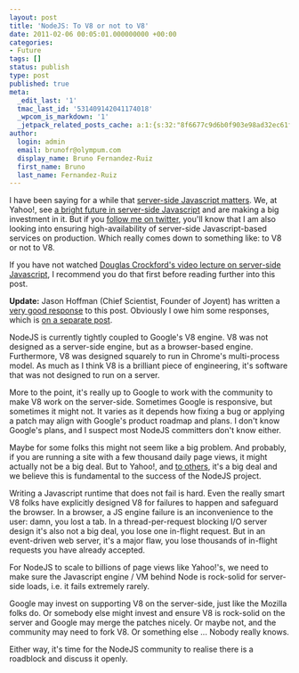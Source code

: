 ```yaml
---
layout: post
title: 'NodeJS: To V8 or not to V8'
date: 2011-02-06 00:05:01.000000000 +00:00
categories:
- Future
tags: []
status: publish
type: post
published: true
meta:
  _edit_last: '1'
  tmac_last_id: '531409142041174018'
  _wpcom_is_markdown: '1'
  _jetpack_related_posts_cache: a:1:{s:32:"8f6677c9d6b0f903e98ad32ec61f8deb";a:2:{s:7:"expires";i:1415454461;s:7:"payload";a:3:{i:0;a:1:{s:2:"id";i:335;}i:1;a:1:{s:2:"id";i:340;}i:2;a:1:{s:2:"id";i:347;}}}}
author:
  login: admin
  email: brunofr@olympum.com
  display_name: Bruno Fernandez-Ruiz
  first_name: Bruno
  last_name: Fernandez-Ruiz
---
```


I have been saying for a while that <a
href="http://www.olympum.com/internet/why-node-js-matters/">server-side
Javascript matters</a>. We, at Yahoo!, see <a
href="http://developer.yahoo.com/blogs/ydn/posts/2010/11/on-deck-yuiconf-2010-with-a-focus-on-yui-yql-and-node-js/">a
bright future in server-side Javascript</a> and are making a big
investment in it. But if you <a
href="http://twitter.com/olympum">follow me on twitter</a>, you'll
know that I am also looking into ensuring high-availability of
server-side Javascript-based services on production. Which really
comes down to something like: to V8 or not to V8.

If you have not watched <a href="http://www.yuiblog.com/blog/2010/08/30/yui-theater-douglas-crockford-crockford-on-javascript-scene-6-loopage-52-min/">Douglas Crockford's video lecture on server-side
Javascript</a>,
I recommend you do that first before reading further into this post.

<strong>Update:</strong> Jason Hoffman (Chief Scientist, Founder of Joyent) has written a <a href="http://joyeur.com/2011/02/05/on-brunos-concern-about-the-current-coupling-of-node-js-and-v8/">very good response</a> to this post. Obviously I owe him some responses, which is <a href="http://www.olympum.com/future/answering-jason-on-v8-governance-and-impact-to-nodejs/">on a separate post</a>.

<p>NodeJS is currently tightly coupled to Google's V8 engine. V8 was not designed
as a server-side engine, but as a browser-based engine. Furthermore, V8 was
designed squarely to run in Chrome's multi-process model. As much as I think
V8 is a brilliant piece of engineering, it's software that was not designed to
run on a server.</p>
<p>More to the point, it's really up to Google to work with the community to make
V8 work on the server-side. Sometimes Google is responsive, but sometimes it
might not. It varies as it depends how fixing a bug or applying a patch may
align with Google's product roadmap and plans. I don't know Google's plans, and I
suspect most NodeJS committers don't know either.</p>
<p>Maybe for some folks this might not seem like a big problem. And probably, if
you are running a site with a few thousand daily page views, it might actually
not be a big deal. But to Yahoo!, and <a href="http://amix.dk/blog/post/19577">to
others</a>, it's a big deal and we believe this
is fundamental to the success of the NodeJS project.</p>
<p>Writing a Javascript runtime that does not fail is hard. Even the really smart
V8 folks have explicitly designed V8 for failures to happen and safeguard the
browser. In a browser, a JS engine failure is an inconvenience to the user:
damn, you lost a tab. In a thread-per-request blocking I/O server design it's
also not a big deal, you lose one in-flight request. But in an event-driven
web server, it's a major flaw, you lose thousands of in-flight requests you
have already accepted.</p>
<p>For NodeJS to scale to billions of page views like Yahoo!'s, we need to
make sure the Javascript engine / VM behind Node is rock-solid for server-side
loads, i.e. it fails extremely rarely.</p>
<p>Google may invest on supporting V8 on the server-side, just like the Mozilla
folks do. Or somebody else might invest and ensure V8 is rock-solid on the
server and Google may merge the patches nicely. Or maybe not, and the
community may need to fork V8. Or something else ... Nobody really knows.</p>
<p>Either way, it's time for the NodeJS community to realise there is a
roadblock and discuss it openly.</p>
